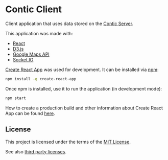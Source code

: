# Contic Client

Client application that uses data stored on the [Contic Server](https://github.com/gviegas/contic-server). 

This application was made with:

* [React](https://facebook.github.io/react/)
* [D3.js](https://d3js.org/)
* [Google Maps API](https://developers.google.com/maps/)
* [Socket.IO](https://socket.io/)

[Create React App](https://github.com/facebookincubator/create-react-app) was used for development. It can be installed via [npm](https://www.npmjs.com/):

```sh
npm install -g create-react-app
```
Once npm is installed, use it to run the application (in development mode):

```sh
npm start
```
How to create a production build and other information about Create React App can be found [here](React-app.md).

## License

This project is licensed under the terms of the [MIT License](LICENSE.md).

See also [third party licenses](Third-party.md).
